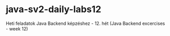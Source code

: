 # java-sv2-daily-labs12
Heti feladatok Java Backend képzéshez - 12. hét (Java Backend excercises - week 12) 
